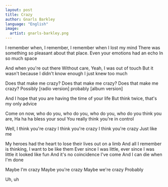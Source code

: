 ```yaml
---
layout: post
title: Crazy
author: Gnarls Barkley
language: "English"
image:
  artist: gnarls-barkley.png
---
```


I remember when, I remember, I remember when I lost my mind
There was something so pleasant about that place.
Even your emotions had an echo
In so much space

And when you're out there
Without care,
Yeah, I was out of touch
But it wasn't because I didn't know enough
I just knew too much

Does that make me crazy?
Does that make me crazy?
Does that make me crazy?
Possibly [radio version]
probably [album version]

And I hope that you are having the time of your life
But think twice, that's my only advice

Come on now, who do you, who do you, who do you, who do you think you are,
Ha ha ha bless your soul
You really think you're in control

Well, I think you're crazy
I think you're crazy
I think you're crazy
Just like me

My heroes had the heart to lose their lives out on a limb
And all I remember is thinking, I want to be like them
Ever since I was little, ever since I was little it looked like fun
And it's no coincidence I've come
And I can die when I'm done

Maybe I'm crazy
Maybe you're crazy
Maybe we're crazy
Probably

Uh, uh
